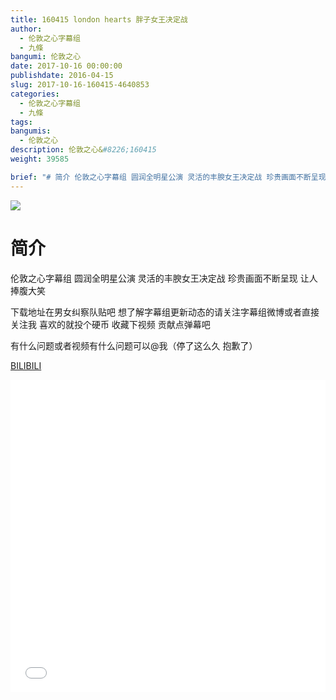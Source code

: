 ```yaml
---
title: 160415 london hearts 胖子女王决定战
author: 
  - 伦敦之心字幕组
  - 九條
bangumi: 伦敦之心
date: 2017-10-16 00:00:00
publishdate: 2016-04-15
slug: 2017-10-16-160415-4640853
categories: 
  - 伦敦之心字幕组
  - 九條
tags: 
bangumis: 
  - 伦敦之心
description: 伦敦之心&#8226;160415
weight: 39585

brief: "# 简介 伦敦之心字幕组 圆润全明星公演 灵活的丰腴女王决定战 珍贵画面不断呈现 让人捧腹大笑 下载地址在男女纠察队贴吧 想了解字幕组更新动态的请关注字幕组微博或者直接关注我 喜欢的就投个硬币 收藏下视频 贡献点弹幕吧 有什么问题或者视频有什么问题可以@我（停了这么久 抱歉了）"
---
```


![](https://i.imgur.com/AvEcoSI.jpg)

# 简介  
伦敦之心字幕组 圆润全明星公演 灵活的丰腴女王决定战 珍贵画面不断呈现 让人捧腹大笑 


下载地址在男女纠察队贴吧 想了解字幕组更新动态的请关注字幕组微博或者直接关注我 喜欢的就投个硬币 收藏下视频 贡献点弹幕吧


有什么问题或者视频有什么问题可以@我（停了这么久 抱歉了）

  [BILIBILI](https://www.bilibili.com/video/av4640853/)


<div class="vcontainer">  <iframe class='video' src="//www.bilibili.com/blackboard/player.html?aid=4640853" width="100%" height="500" frameborder="0" allowfullscreen="allowfullscreen"></iframe></div>
